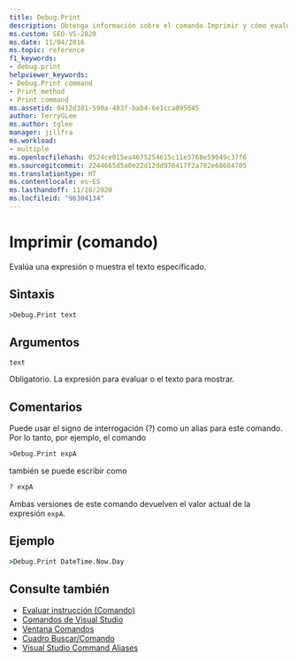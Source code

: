 ```yaml
---
title: Debug.Print
description: Obtenga información sobre el comando Imprimir y cómo evalúa una expresión o muestra el texto especificado.
ms.custom: SEO-VS-2020
ms.date: 11/04/2016
ms.topic: reference
f1_keywords:
- debug.print
helpviewer_keywords:
- Debug.Print command
- Print method
- Print command
ms.assetid: 0412d381-590a-483f-bab4-6e1cca095645
author: TerryGLee
ms.author: tglee
manager: jillfra
ms.workload:
- multiple
ms.openlocfilehash: 0524ce015ea4675254615c11e5768e59049c37f6
ms.sourcegitcommit: 2244665d5a0e22d12dd976417f2a782e68684705
ms.translationtype: HT
ms.contentlocale: es-ES
ms.lasthandoff: 11/28/2020
ms.locfileid: "96304134"
---
```

# <a name="print-command"></a>Imprimir (comando)

Evalúa una expresión o muestra el texto especificado.

## <a name="syntax"></a>Sintaxis

```cmd
>Debug.Print text
```

## <a name="arguments"></a>Argumentos

`text`

Obligatorio. La expresión para evaluar o el texto para mostrar.

## <a name="remarks"></a>Comentarios

Puede usar el signo de interrogación (?) como un alias para este comando. Por lo tanto, por ejemplo, el comando

```cmd
>Debug.Print expA
```

también se puede escribir como

```cmd
? expA
```

Ambas versiones de este comando devuelven el valor actual de la expresión `expA`.

## <a name="example"></a>Ejemplo

```cmd
>Debug.Print DateTime.Now.Day
```

## <a name="see-also"></a>Consulte también

- [Evaluar instrucción (Comando)](../../ide/reference/evaluate-statement-command.md)
- [Comandos de Visual Studio](../../ide/reference/visual-studio-commands.md)
- [Ventana Comandos](../../ide/reference/command-window.md)
- [Cuadro Buscar/Comando](../../ide/find-command-box.md)
- [Visual Studio Command Aliases](../../ide/reference/visual-studio-command-aliases.md)
